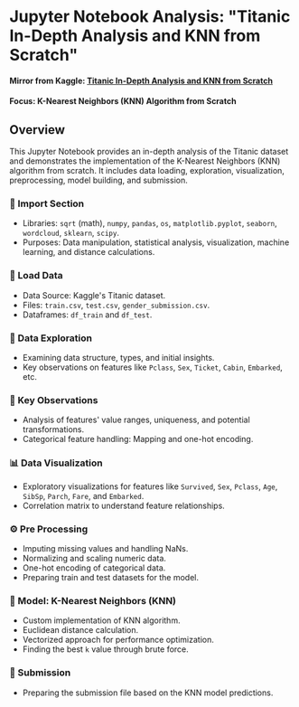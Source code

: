 # Jupyter Notebook Analysis: "Titanic In-Depth Analysis and KNN from Scratch"
#### Mirror from Kaggle: [Titanic In-Depth Analysis and KNN from Scratch](https://www.kaggle.com/code/jbfriedli/titanic-in-depth-analysis-and-knn-from-scratch)
#### Focus: K-Nearest Neighbors (KNN) Algorithm from Scratch

## Overview

This Jupyter Notebook provides an in-depth analysis of the Titanic dataset and demonstrates the implementation of the K-Nearest Neighbors (KNN) algorithm from scratch. It includes data loading, exploration, visualization, preprocessing, model building, and submission.

### 🛬 Import Section
- Libraries: `sqrt` (math), `numpy`, `pandas`, `os`, `matplotlib.pyplot`, `seaborn`, `wordcloud`, `sklearn`, `scipy`.
- Purposes: Data manipulation, statistical analysis, visualization, machine learning, and distance calculations.

### 💾 Load Data
- Data Source: Kaggle's Titanic dataset.
- Files: `train.csv`, `test.csv`, `gender_submission.csv`.
- Dataframes: `df_train` and `df_test`.

### 👀 Data Exploration
- Examining data structure, types, and initial insights.
- Key observations on features like `Pclass`, `Sex`, `Ticket`, `Cabin`, `Embarked`, etc.

### 📝 Key Observations
- Analysis of features' value ranges, uniqueness, and potential transformations.
- Categorical feature handling: Mapping and one-hot encoding.

### 📊 Data Visualization
- Exploratory visualizations for features like `Survived`, `Sex`, `Pclass`, `Age`, `SibSp`, `Parch`, `Fare`, and `Embarked`.
- Correlation matrix to understand feature relationships.

### ⚙️ Pre Processing
- Imputing missing values and handling NaNs.
- Normalizing and scaling numeric data.
- One-hot encoding of categorical data.
- Preparing train and test datasets for the model.

### 🧰 Model: K-Nearest Neighbors (KNN)
- Custom implementation of KNN algorithm.
- Euclidean distance calculation.
- Vectorized approach for performance optimization.
- Finding the best `k` value through brute force.

### 📨 Submission
- Preparing the submission file based on the KNN model predictions.
